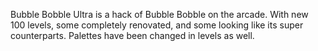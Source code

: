 Bubble Bobble Ultra is a hack of Bubble Bobble on the arcade. With new 100 levels, some completely renovated, and some looking like its super counterparts. Palettes have been changed in levels as well.